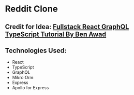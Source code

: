 # Reddit Clone

## Credit for Idea: [Fullstack React GraphQL TypeScript Tutorial By Ben Awad](https://www.youtube.com/watch?v=I6ypD7qv3Z8&t=324s)

## Technologies Used:

- React
- TypeScript
- GraphQL
- Mikro Orm
- Express
- Apollo for Express
